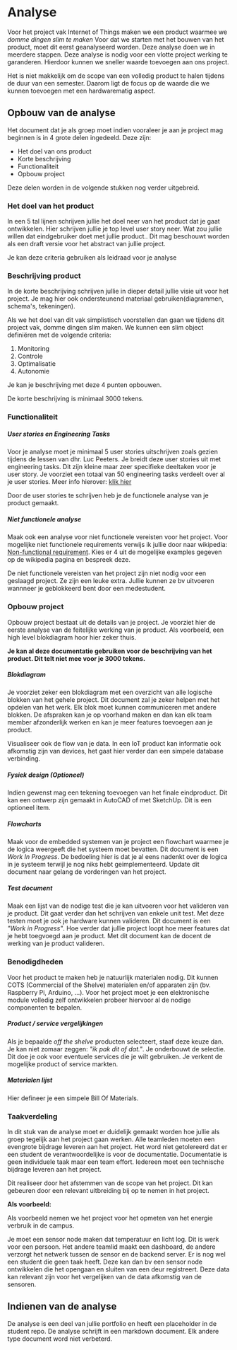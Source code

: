 # Analyse

Voor het project vak Internet of Things maken we een product waarmee we *domme
dingen slim te maken*  Voor dat we starten met het bouwen van het product, moet
dit eerst geanalyseerd worden. Deze analyse doen we in meerdere stappen. Deze
analyse is nodig voor een vlotte project werking te garanderen. Hierdoor kunnen
we sneller waarde toevoegen aan ons project.

Het is niet makkelijk om de scope van een volledig product te halen tijdens de
duur van een semester. Daarom ligt de focus op de waarde die we kunnen
toevoegen met een hardwarematig aspect.

## Opbouw van de analyse

Het document dat je als groep moet indien vooraleer je aan je project mag
beginnen is in 4 grote delen ingedeeld. Deze zijn:

* Het doel van ons product
* Korte beschrijving
* Functionaliteit
* Opbouw project

Deze delen worden in de volgende stukken nog verder uitgebreid. 


### Het doel van het product

In een 5 tal lijnen schrijven jullie het doel neer van het product dat je gaat
ontwikkelen. Hier schrijven jullie je top level user story neer. Wat zou jullie
willen dat eindgebruiker doet met jullie product.. Dit mag beschouwt worden als
een draft versie voor het abstract van jullie project. 

Je kan deze criteria gebruiken als leidraad voor je analyse

### Beschrijving product

In de korte beschrijving schrijven jullie in dieper detail jullie visie uit
voor het project. Je mag hier ook ondersteunend materiaal gebruiken(diagrammen,
schema's, tekeningen).

Als we het doel van dit vak simplistisch voorstellen dan gaan we tijdens dit
project vak, domme dingen slim maken. We kunnen een slim object definiëren met
de volgende criteria:

1. Monitoring
2. Controle
3. Optimalisatie
4. Autonomie

Je kan je beschrijving met deze 4 punten opbouwen.

De korte beschrijving is minimaal 3000 tekens. 

### Functionaliteit

##### User stories en Engineering Tasks

Voor je analyse moet je minimaal 5 user stories uitschrijven zoals gezien tijdens
de lessen van dhr. Luc Peeters. Je breidt deze user stories uit met engineering
tasks. Dit zijn kleine maar zeer specifieke deeltaken voor je user story. Je voorziet een totaal van 50 engineering tasks verdeelt over al je user stories. Meer info hierover:
[klik hier](http://xp.c2.com/EngineeringTask.html)

Door de user stories te schrijven heb je de functionele analyse van je product
gemaakt.

##### Niet functionele analyse 

Maak ook een analyse voor niet functionele vereisten voor het project. Voor
mogelijke niet functionele requirements verwijs ik jullie door naar wikipedia:
[Non-functional
requirement](https://en.wikipedia.org/wiki/Non-functional_requirement). Kies er
4 uit de mogelijke examples gegeven op de wikipedia pagina en bespreek deze. 

De niet functionele vereisten van het project zijn niet nodig voor een geslaagd
project. Ze zijn een leuke extra. Jullie kunnen ze bv uitvoeren wannneer je
geblokkeerd bent door een medestudent.

### Opbouw project

Opbouw project bestaat uit de details van je project. Je voorziet hier de
eerste analyse van de feitelijke werking van je product. Als voorbeeld, een
high level blokdiagram hoor hier zeker thuis. 

**Je kan al deze documentatie gebruiken voor de beschrijving van het product.
Dit telt niet mee voor je 3000 tekens.**

##### Blokdiagram

Je voorziet zeker een blokdiagram met een overzicht van alle logische blokken
van het gehele project. Dit document zal je zeker helpen met het opdelen van
het werk. Elk blok moet kunnen communiceren met andere blokken. De afspraken
kan je op voorhand maken en dan kan elk team member afzonderlijk werken en kan
je meer features toevoegen aan je product.

Visualiseer ook de flow van je data. In een IoT product kan informatie ook
afkomstig zijn van devices, het gaat hier verder dan een simpele database
verbinding.

##### Fysiek design (Optioneel)

Indien gewenst mag een tekening toevoegen van het finale eindproduct. Dit kan
een ontwerp zijn gemaakt in AutoCAD of met SketchUp. Dit is een optioneel item.

##### Flowcharts

Maak voor de embedded systemen van je project een flowchart waarmee je de
logica weergeeft die het systeem moet bevatten. Dit document is een *Work In
Progress*. De bedoeling hier is dat je al eens nadenkt over de logica in je
systeem terwijl je nog niks hebt geimplementeerd. Update dit document naar
gelang de vorderingen van het project.

##### Test document
Maak een lijst van de nodige test die je kan uitvoeren voor het valideren van
je product. Dit gaat verder dan het schrijven van enkele unit test. Met deze
testen moet je ook je hardware kunnen valideren. Dit document is een *"Work in
Progress"*. Hoe verder dat jullie project loopt hoe meer features dat je hebt
toegvoegd aan je product. Met dit document kan de docent de werking van je
product valideren.

### Benodigdheden
Voor het product te maken heb je natuurlijk materialen nodig. Dit kunnen COTS
(Commercial of the Shelve) materialen en/of apparaten zijn (bv. Raspberry Pi,
Arduino, ...). Voor het project moet je een elektronische module volledig zelf
ontwikkelen probeer hiervoor al de nodige componenten te bepalen.


##### Product / service  vergelijkingen
Als je bepaalde *off the shelve* producten selecteert, staaf deze keuze dan. Je
kan niet zomaar zeggen: *"ik pak dit of dat."*. Je onderbouwt de selectie.
Dit doe je ook voor eventuele services die je wilt gebruiken. Je verkent de
mogelijke product of service markten.

##### Materialen lijst

Hier defineer je een simpele Bill Of Materials.

### Taakverdeling

In dit stuk van de analyse moet er duidelijk gemaakt worden hoe jullie als
groep tegelijk aan het project gaan werken. Alle teamleden moeten een evengrote
bijdrage leveren aan het project. Het word niet getolereerd dat er een student
de verantwoordelijke is voor de documentatie. Documentatie is geen individuele
taak maar een team effort. Iedereen moet een technische bijdrage leveren aan
het project. 

Dit realiseer door het afstemmen van de scope van het project. Dit kan gebeuren
door een relevant uitbreiding bij op te nemen in het project.

**Als voorbeeld:**

Als voorbeeld nemen we het project voor het opmeten van het energie verbruik in de campus.

Je moet een sensor node maken dat temperatuur en licht log. Dit is werk voor
een persoon. Het andere teamlid maakt een dashboard, de andere verzorgt het
netwerk tussen de sensor en de backend server. Er is nog wel een student die
geen taak heeft. Deze kan dan bv een sensor node ontwikkelen die het opengaan
en sluiten van een deur registreert. Deze data kan relevant zijn voor het
vergelijken van de data afkomstig van de sensoren.

## Indienen van de analyse

De analyse is een deel van jullie portfolio en heeft een placeholder in de
student repo. De analyse schrijft in een markdown document. Elk andere type
document word niet verbeterd.











